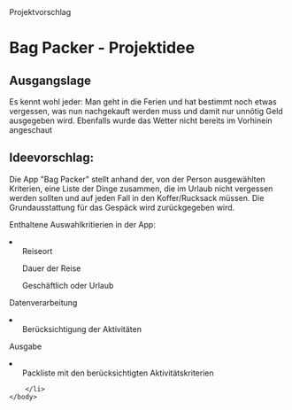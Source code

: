 <!DOCTYPE html>
<html lang="de">
    <head>
        <meta charset="utf-8">
        <titel>Projektvorschlag</titel>
        <link rel="stylesheet" href="{{ url_for('static', filename='main.css') }}">
    </head>
    <body>
        <h1>Bag Packer - Projektidee</h1>
        
<h2>Ausgangslage</h2>
        <p>Es kennt wohl jeder: Man geht in die Ferien und hat bestimmt noch etwas vergessen, was nun nachgekauft werden muss und damit nur unnötig Geld ausgegeben wird. Ebenfalls wurde das Wetter nicht bereits im Vorhinein angeschaut</p>


<h2>Ideevorschlag: </h2>
        <p> Die App "Bag Packer" stellt anhand der, von der Person ausgewählten Kriterien, eine Liste der Dinge zusammen, die im Urlaub nicht vergessen werden sollten und auf jeden Fall in den Koffer/Rucksack müssen. Die Grundausstattung für das Gespäck wird zurückgegeben wird.</p>

<p>Enthaltene Auswahlkritierien in der App: </p>
    	<li>
    		<ol>Reiseort</ol>
    		<ol>Dauer der Reise</ol>   
    		<ol>Geschäftlich oder Urlaub</ol> 
    	</li> 
    	<p>Datenverarbeitung</p>
    	<li><ol>Berücksichtigung der Aktivitäten</ol>
    	<p>Ausgabe</p> 
    	<li>
    		<ol>Packliste mit den berücksichtigten Aktivitätskriterien</ol>

    	</li>    
    </body>
</html>
